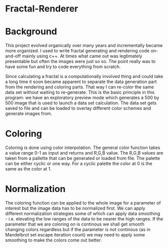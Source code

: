 # Fractal-Renderer

# Background

This project evolved organically over many years and incrementally became more organized. I used to write fractal generating and rendering code on-and-off mainly using c++.
At times what came out was legtimately presentable but often the images were just so so. The point really was to have some fun and try to code everything from scratch. 

Since calculating a fractal is a computationally involved thing and could take a long time it soon became apparent to separate the data generation part from the rendering 
and coloring parts. That way I can re-color the same data set without waiting to re-generate. This is the basic principle in this program: we have an exploratory preview 
mode which generates a 500 by 500 image that is used to launch a data set calculation. The data set gets saved to file and can be loaded to overlay different color schemes and 
generate images from.

# Coloring

Coloring is done using color interpolation. The general color function takes a value range 0-1 as input and returns and R,G,B value. The R,G,B values are taken from a pallette
that can be generated or loaded from file. The palette can be either cyclic or one way. For a cyclic palette the color at 0 is the same as the color at 1.

# Normalization

The coloring function can be applied to the whole image for a parameter of interest but the image data has to be normalized first. We can apply different normalization
strategies some of which can apply data smoothing - i.e. elevating the low ranges of the data to be nearer the high ranges. If the parameter that we are coloring on is 
continous we shall get smooth changing colors regardless but if the parameter is not continous (as in Mandelbrot set escape iteration count) we may need to apply some 
smoothing to make the colors come out better. 






